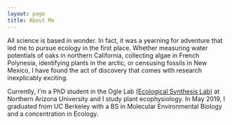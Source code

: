 ```yaml
---
layout: page
title: About Me
---
```


All science is based in wonder. In fact, it was a yearning for adventure that led me to pursue ecology in the first place. Whether measuring water potentials of oaks in northern California, collecting algae in French Polynesia, identifying plants in the arctic, or censusing fossils in New Mexico, I have found the act of discovery that comes with research inexplicably exciting.  

Currently, I'm a PhD student in the Ogle Lab <a href="https://ogle-lab.nau.edu/">(Ecological Synthesis Lab)</a> at Northern Arizona University and I study plant ecophysiology. In May 2019, I graduated from UC Berkeley with a BS in Molecular Environmental Biology and a concentration in Ecology.
